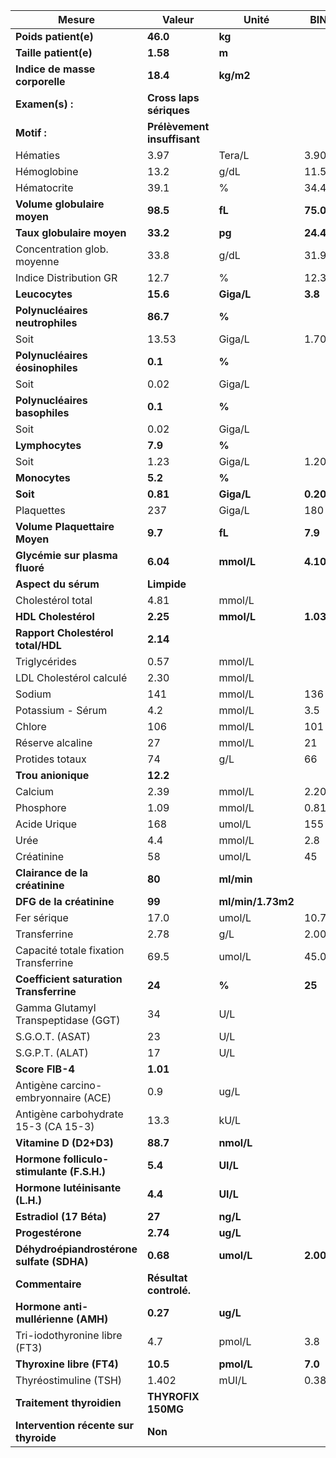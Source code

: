 |                  Mesure                 |           Valeur          |      Unité      |   BIN  |   BSN   |
|-----------------------------------------|---------------------------|-----------------|--------|---------|
|           **Poids patient(e)**          |          **46.0**         |      **kg**     |        |         |
|          **Taille patient(e)**          |          **1.58**         |      **m**      |        |         |
|      **Indice de masse corporelle**     |          **18.4**         |    **kg/m2**    |        |         |
|             **Examen(s) :**             |  **Cross laps sériques**  |                 |        |         |
|               **Motif :**               |**Prélèvement insuffisant**|                 |        |         |
|                 Hématies                |            3.97           |      Tera/L     |  3.90  |   5.20  |
|               Hémoglobine               |            13.2           |       g/dL      |  11.5  |   15.1  |
|               Hématocrite               |            39.1           |        %        |  34.4  |   44.6  |
|       **Volume globulaire moyen**       |          **98.5**         |      **fL**     |**75.0**| **96.0**|
|        **Taux globulaire moyen**        |          **33.2**         |      **pg**     |**24.4**| **32.6**|
|       Concentration glob. moyenne       |            33.8           |       g/dL      |  31.9  |   35.8  |
|          Indice Distribution GR         |            12.7           |        %        |  12.3  |   17.7  |
|              **Leucocytes**             |          **15.6**         |    **Giga/L**   | **3.8**| **11.4**|
|     **Polynucléaires neutrophiles**     |          **86.7**         |      **%**      |        |         |
|                   Soit                  |           13.53           |      Giga/L     |  1.70  |   7.50  |
|     **Polynucléaires éosinophiles**     |          **0.1**          |      **%**      |        |         |
|                   Soit                  |            0.02           |      Giga/L     |        |   0.60  |
|      **Polynucléaires basophiles**      |          **0.1**          |      **%**      |        |         |
|                   Soit                  |            0.02           |      Giga/L     |        |   0.09  |
|             **Lymphocytes**             |          **7.9**          |      **%**      |        |         |
|                   Soit                  |            1.23           |      Giga/L     |  1.20  |   4.00  |
|              **Monocytes**              |          **5.2**          |      **%**      |        |         |
|                 **Soit**                |          **0.81**         |    **Giga/L**   |**0.20**| **0.70**|
|                Plaquettes               |            237            |      Giga/L     |   180  |   450   |
|      **Volume Plaquettaire Moyen**      |          **9.7**          |      **fL**     | **7.9**| **10.8**|
|      **Glycémie sur plasma fluoré**     |          **6.04**         |    **mmol/L**   |**4.10**| **5.90**|
|           **Aspect du sérum**           |        **Limpide**        |                 |        |         |
|            Cholestérol total            |            4.81           |      mmol/L     |        |   5.20  |
|           **HDL Cholestérol**           |          **2.25**         |    **mmol/L**   |**1.03**|         |
|    **Rapport Cholestérol total/HDL**    |          **2.14**         |                 |        |         |
|              Triglycérides              |            0.57           |      mmol/L     |        |   1.70  |
|         LDL Cholestérol calculé         |            2.30           |      mmol/L     |        |   4.14  |
|                  Sodium                 |            141            |      mmol/L     |   136  |   146   |
|            Potassium - Sérum            |            4.2            |      mmol/L     |   3.5  |   5.1   |
|                  Chlore                 |            106            |      mmol/L     |   101  |   109   |
|             Réserve alcaline            |             27            |      mmol/L     |   21   |    31   |
|             Protides totaux             |             74            |       g/L       |   66   |    83   |
|            **Trou anionique**           |          **12.2**         |                 |        |         |
|                 Calcium                 |            2.39           |      mmol/L     |  2.20  |   2.65  |
|                Phosphore                |            1.09           |      mmol/L     |  0.81  |   1.45  |
|               Acide Urique              |            168            |      umol/L     |   155  |   357   |
|                   Urée                  |            4.4            |      mmol/L     |   2.8  |   7.2   |
|                Créatinine               |             58            |      umol/L     |   45   |    84   |
|      **Clairance de la créatinine**     |           **80**          |    **ml/min**   |        |         |
|         **DFG de la créatinine**        |           **99**          |**ml/min/1.73m2**|        |         |
|               Fer sérique               |            17.0           |      umol/L     |  10.7  |   32.2  |
|               Transferrine              |            2.78           |       g/L       |  2.00  |   3.60  |
|  Capacité totale fixation Transferrine  |            69.5           |      umol/L     |  45.0  |   72.0  |
| **Coefficient saturation Transferrine** |           **24**          |      **%**      | **25** |  **40** |
|   Gamma Glutamyl Transpeptidase (GGT)   |             34            |       U/L       |        |    38   |
|             S.G.O.T. (ASAT)             |             23            |       U/L       |        |    35   |
|             S.G.P.T. (ALAT)             |             17            |       U/L       |        |    35   |
|             **Score FIB-4**             |          **1.01**         |                 |        |         |
|   Antigène carcino-embryonnaire (ACE)   |            0.9            |       ug/L      |        |   5.0   |
|   Antigène carbohydrate 15-3 (CA 15-3)  |            13.3           |       kU/L      |        |   23.5  |
|          **Vitamine D (D2+D3)**         |          **88.7**         |    **nmol/L**   |        |         |
|**Hormone folliculo-stimulante (F.S.H.)**|          **5.4**          |     **UI/L**    |        |         |
|     **Hormone lutéinisante (L.H.)**     |          **4.4**          |     **UI/L**    |        |         |
|         **Estradiol (17 Béta)**         |           **27**          |     **ng/L**    |        |         |
|             **Progestérone**            |          **2.74**         |     **ug/L**    |        |         |
|**Déhydroépiandrostérone sulfate (SDHA)**|          **0.68**         |    **umol/L**   |**2.00**|**11.10**|
|             **Commentaire**             |   **Résultat controlé.**  |                 |        |         |
|    **Hormone anti-mullérienne (AMH)**   |          **0.27**         |     **ug/L**    |        |         |
|      Tri-iodothyronine libre (FT3)      |            4.7            |      pmol/L     |   3.8  |   6.0   |
|        **Thyroxine libre (FT4)**        |          **10.5**         |    **pmol/L**   | **7.0**| **16.0**|
|          Thyréostimuline (TSH)          |           1.402           |      mUI/L      |  0.380 |  5.330  |
|        **Traitement thyroidien**        |     **THYROFIX 150MG**    |                 |        |         |
|  **Intervention récente sur thyroide**  |          **Non**          |                 |        |         |